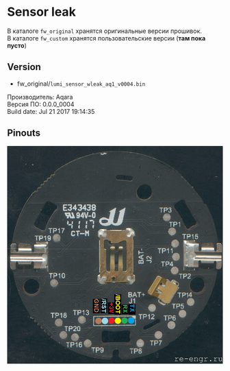 # Sensor leak
В каталоге `fw_original` хранятся оригинальные версии прошивок.   
В каталоге `fw_custom` хранятся пользовательские версии (**там пока пусто**)
## Version
 * fw_original/`lumi_sensor_wleak_aq1_v0004.bin` 
 
 Производитель: Aqara  
 Версия ПО: 0.0.0_0004  
 Build date: Jul 21 2017 19:14:35
 
## Pinouts
![Pins_0](picture/aq_mcu_bot.jpg)
